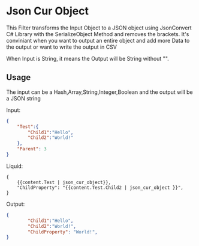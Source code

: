 # Json Cur Object

This Filter transforms the Input Object to a JSON object using JsonConvert C# Library with the SerializeObject Method and removes the brackets. It's conviniant when you want to output an entire object and add more Data to the output or want to write the output in CSV

When Input is String, it means the Output will be String without "".

## Usage

The input can be a Hash,Array,String,Integer,Boolean and the output will be a JSON string

Input:
```json
{
	"Test":{
		"Child1":"Hello",
		"Child2":"World!"
	},
	"Parent": 3
}
```

Liquid:
```
{
	{{content.Test | json_cur_object}},
	"ChildProperty": "{{content.Test.Child2 | json_cur_object }}",
}
```

Output:
```json
{
		"Child1":"Hello",
		"Child2":"World!",
		"ChildProperty": "World!",
}
```